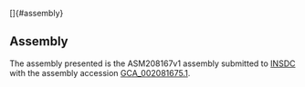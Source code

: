 []{#assembly}

Assembly
--------

The assembly presented is the ASM208167v1 assembly submitted to
[INSDC](http://www.insdc.org) with the assembly accession
[GCA\_002081675.1](http://www.ebi.ac.uk/ena/data/view/GCA_002081675.1).
